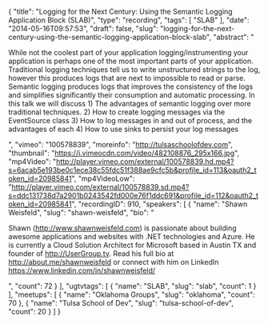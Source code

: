 {
  "title": "Logging for the Next Century: Using the Semantic Logging Application Block (SLAB)",
  "type": "recording",
  "tags": [
    "SLAB"
  ],
  "date": "2014-05-16T09:57:53",
  "draft": false,
  "slug": "logging-for-the-next-century-using-the-semantic-logging-application-block-slab",
  "abstract": "<p>While not the coolest part of your application logging/instrumenting your application is perhaps one of the most important parts of your application. Traditional logging techniques tell us to write unstructured strings to the log, however this produces logs that are next to impossible to read or parse. Semantic logging produces logs that improves the consistency of the logs and simplifies significantly their consumption and automatic processing. In this talk we will discuss 1) The advantages of semantic logging over more traditional techniques. 2) How to create logging messages via the EventSource class 3) How to log messages in and out of process, and the advantages of each 4) How to use sinks to persist your log messages</p>",
  "vimeo": "100578839",
  "moreinfo": "http://tulsaschoolofdev.com",
  "thumbnail": "https://i.vimeocdn.com/video/482108876_295x166.jpg",
  "mp4Video": "http://player.vimeo.com/external/100578839.hd.mp4?s=6acab5e193be0c1ece38c55fdc51f388ae9cfc5b&profile_id=113&oauth2_token_id=20985841",
  "mp4VideoLow": "http://player.vimeo.com/external/100578839.sd.mp4?s=ddc131738d7a2901b0243542fd000e76f1ddc691&profile_id=112&oauth2_token_id=20985841",
  "recordingID": 910,
  "speakers": [
    {
      "name": "Shawn Weisfeld",
      "slug": "shawn-weisfeld",
      "bio": "<p>Shawn (http://www.shawnweisfeld.com) is passionate about building awesome applications and websites with .NET technologies and Azure. He is currently a Cloud Solution Architect for Microsoft based in Austin TX and founder of http://UserGroup.tv. Read his full bio at http://about.me/shawnweisfeld or connect with him on LinkedIn https://www.linkedin.com/in/shawnweisfeld/</p>",
      "count": 72
    }
  ],
  "ugtvtags": [
    {
      "name": "SLAB",
      "slug": "slab",
      "count": 1
    }
  ],
  "meetups": [
    {
      "name": "Oklahoma Groups",
      "slug": "oklahoma",
      "count": 70
    },
    {
      "name": "Tulsa School of Dev",
      "slug": "tulsa-school-of-dev",
      "count": 20
    }
  ]
}